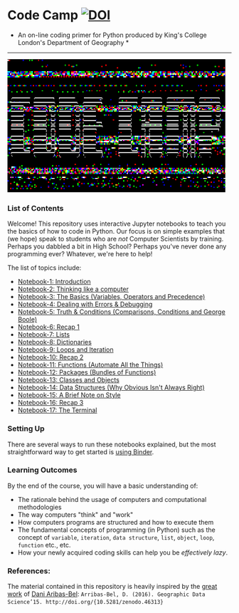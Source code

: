 # Code Camp [![DOI](https://zenodo.org/badge/DOI/10.5281/zenodo.3474043.svg)](https://doi.org/10.5281/zenodo.3474043)

* An on-line coding primer for Python produced by King's College London's Department of Geography *

---

![Code Camp](./img/code-camp.gif)


### List of Contents

Welcome! This repository uses interactive Jupyter notebooks to teach you the basics of how to code in Python. Our focus is on simple examples that (we hope) speak to students who are _not_ Computer Scientists by training. Perhaps you dabbled a bit in High School? Perhaps you've never done any programming ever? Whatever, we're here to help!

The list of topics include:
- [Notebook-1: Introduction](./notebook-01-getting-started.ipynb)
- [Notebook-2: Thinking like a computer](./notebook-02-thinking-like-a-computer.ipynb)
- [Notebook-3: The Basics (Variables, Operators and Precedence)](./notebook-03-basic-concepts.ipynb)
- [Notebook-4: Dealing with Errors & Debugging](./notebook-04-errors-and-debugging.ipynb)
- [Notebook-5: Truth & Conditions (Comparisons, Conditions and George Boole)](./notebook-05-truth-and-conditions.ipynb)
- [Notebook-6: Recap 1](./notebook-06-recap.ipynb)
- [Notebook-7: Lists](./notebook-07-lists.ipynb)
- [Notebook-8: Dictionaries](./notebook-08-dictionaries.ipynb)
- [Notebook-9: Loops and Iteration](./notebook-09-iteration.ipynb)
- [Notebook-10: Recap 2](./notebook-10-recap.ipynb)
- [Notebook-11: Functions (Automate All the Things)](./notebook-11-functions.ipynb)
- [Notebook-12: Packages (Bundles of Functions)](./notebook-12-packages.ipynb)
- [Notebook-13: Classes and Objects](./notebook-13-classes.ipynb)
- [Notebook-14: Data Structures (Why Obvious Isn't Always Right)](./notebook-14-data-structures.ipynb)
- [Notebook-15: A Brief Note on Style](./notebook-15-style.ipynb)
- [Notebook-16: Recap 3](./notebook-16-recap.ipynb)
- [Notebook-17: The Terminal](./notebook-17-terminal.ipynb)

### Setting Up

There are several ways to run these notebooks explained, but the most straightforward way to get started is [using Binder](https://mybinder.org/v2/gh/kingsgeocomp/code-camp/master).

### Learning Outcomes

By the end of the course, you will have a basic understanding of:

- The rationale behind the usage of computers and computational methodologies
- The way computers "think" and "work"
- How computers programs are structured and how to execute them
- The fundamental concepts of programming (in Python) such as the concept of `variable`, `iteration`, `data structure`, `list`, `object`, `loop`, `function` etc.,  etc.
- How your newly acquired coding skills can help you be _effectively lazy_.

### References:
The material contained in this repository is heavily inspired by the [great work](http://darribas.org/gds15/index.html) of [Dani Aribas-Bel](https://twitter.com/darribas):
`Arribas-Bel, D. (2016). Geographic Data Science’15. http://doi.org/{10.5281/zenodo.46313}`
